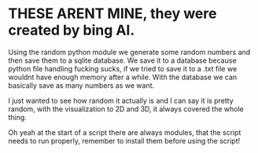 # THESE ARENT MINE, they were created by bing AI. 
Using the random python module we generate some random numbers and then save them to a sqlite database. We save it to a database because python file handling fucking sucks, if we tried to save it to a .txt file we wouldnt have enough memory after a while. With the database we can basically save as many numbers as we want.

I just wanted to see how random it actually is and I can say it is pretty random, with the visualization to 2D and 3D, it always covered the whole thing.

Oh yeah at the start of a script there are always modules, that the script needs to run properly, remember to install them before using the script!
